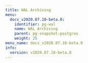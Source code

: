 ```yaml
---
title: WAL Archiving
menu:
  docs_v2020.07.10-beta.0:
    identifier: pg-wal
    name: WAL Archiving
    parent: pg-snapshot-postgres
    weight: 25
menu_name: docs_v2020.07.10-beta.0
info:
  version: v2020.07.10-beta.0
---
```


